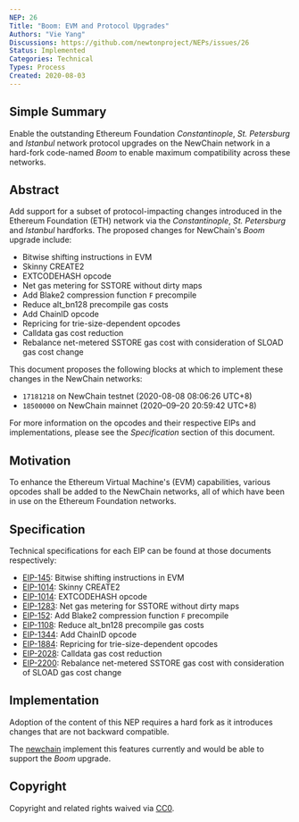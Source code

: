 ```yaml
---
NEP: 26
Title: "Boom: EVM and Protocol Upgrades"
Authors: "Vie Yang"
Discussions: https://github.com/newtonproject/NEPs/issues/26
Status: Implemented
Categories: Technical
Types: Process
Created: 2020-08-03
---
```


## Simple Summary

Enable the outstanding Ethereum Foundation _Constantinople_, _St. Petersburg_ and _Istanbul_ network protocol upgrades on the NewChain network in a hard-fork code-named _Boom_ to enable maximum compatibility across these networks.

## Abstract

Add support for a subset of protocol-impacting changes introduced in the Ethereum Foundation (ETH) network via the _Constantinople_, _St. Petersburg_ and _Istanbul_ hardforks. The proposed changes for NewChain's _Boom_ upgrade include:

- Bitwise shifting instructions in EVM
- Skinny CREATE2
- EXTCODEHASH opcode
- Net gas metering for SSTORE without dirty maps
- Add Blake2 compression function `F` precompile
- Reduce alt_bn128 precompile gas costs
- Add ChainID opcode
- Repricing for trie-size-dependent opcodes
- Calldata gas cost reduction
- Rebalance net-metered SSTORE gas cost with consideration of SLOAD gas cost change

This document proposes the following blocks at which to implement these changes in the NewChain networks:

- `17181218` on NewChain testnet (2020-08-08 08:06:26 UTC+8)
- `18500000` on NewChain mainnet (2020–09–20 20:59:42 UTC+8)

For more information on the opcodes and their respective EIPs and implementations, please see the _Specification_ section of this document.

## Motivation

To enhance the Ethereum Virtual Machine's (EVM) capabilities, various opcodes shall be added to the NewChain networks, all of which have been in use on the Ethereum Foundation networks.

## Specification

Technical specifications for each EIP can be found at those documents respectively:

- [EIP-145](https://eips.ethereum.org/EIPS/eip-145): Bitwise shifting instructions in EVM
- [EIP-1014](https://eips.ethereum.org/EIPS/eip-1014): Skinny CREATE2
- [EIP-1014](https://eips.ethereum.org/EIPS/eip-1052): EXTCODEHASH opcode
- [EIP-1283](https://eips.ethereum.org/EIPS/eip-1283): Net gas metering for SSTORE without dirty maps
- [EIP-152](https://eips.ethereum.org/EIPS/eip-152): Add Blake2 compression function `F` precompile
- [EIP-1108](https://eips.ethereum.org/EIPS/eip-1108): Reduce alt_bn128 precompile gas costs
- [EIP-1344](https://eips.ethereum.org/EIPS/eip-1344): Add ChainID opcode
- [EIP-1884](https://eips.ethereum.org/EIPS/eip-1884): Repricing for trie-size-dependent opcodes
- [EIP-2028](https://eips.ethereum.org/EIPS/eip-2028): Calldata gas cost reduction
- [EIP-2200](https://eips.ethereum.org/EIPS/eip-2200): Rebalance net-metered SSTORE gas cost with consideration of SLOAD gas cost change

## Implementation

Adoption of the content of this NEP requires a hard fork as it introduces changes that are not backward compatible.

The [newchain](https://github.com/newtonproject/newchain) implement this features currently and would be able to support the _Boom_ upgrade.

## Copyright

Copyright and related rights waived via [CC0](https://creativecommons.org/publicdomain/zero/1.0/).
